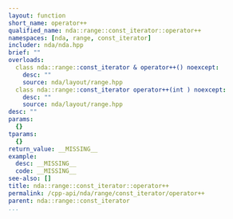 ```yaml
---
layout: function
short_name: operator++
qualified_name: nda::range::const_iterator::operator++
namespaces: [nda, range, const_iterator]
includer: nda/nda.hpp
brief: ""
overloads:
  class nda::range::const_iterator & operator++() noexcept:
    desc: ""
    source: nda/layout/range.hpp
  class nda::range::const_iterator operator++(int ) noexcept:
    desc: ""
    source: nda/layout/range.hpp
desc: ""
params:
  {}
tparams:
  {}
return_value: __MISSING__
example:
  desc: __MISSING__
  code: __MISSING__
see-also: []
title: nda::range::const_iterator::operator++
permalink: /cpp-api/nda/range/const_iterator/operator++
parent: nda::range::const_iterator
...
```


